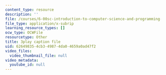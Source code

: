 ```yaml
---
content_type: resource
description: ''
file: /courses/6-00sc-introduction-to-computer-science-and-programming-spring-2011/626498354cb349874da04659a0ad47f2_lFngfmE9RCc.srt
file_type: application/x-subrip
learning_resource_types: []
ocw_type: OCWFile
resourcetype: Other
title: 3play caption file
uid: 62649835-4cb3-4987-4da0-4659a0ad47f2
video_files:
  video_thumbnail_file: null
video_metadata:
  youtube_id: null
---
```

